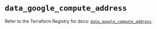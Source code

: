 # `data_google_compute_address`

Refer to the Terraform Registry for docs: [`data_google_compute_address`](https://registry.terraform.io/providers/hashicorp/google/6.14.0/docs/data-sources/compute_address).
